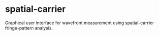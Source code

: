 # spatial-carrier
Graphical user interface for wavefront measurement using spatial-carrier fringe-pattern analysis.

